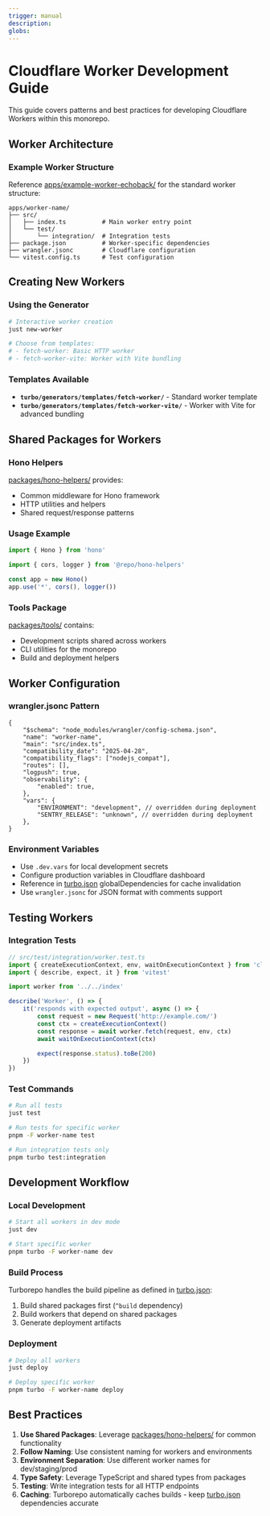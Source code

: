 ```yaml
---
trigger: manual
description:
globs:
---
```


# Cloudflare Worker Development Guide

This guide covers patterns and best practices for developing Cloudflare Workers within this monorepo.

## Worker Architecture

### Example Worker Structure

Reference [apps/example-worker-echoback/](mdc:apps/example-worker-echoback/) for the standard worker structure:

```
apps/worker-name/
├── src/
│   ├── index.ts          # Main worker entry point
│   └── test/
│       └── integration/  # Integration tests
├── package.json          # Worker-specific dependencies
├── wrangler.jsonc        # Cloudflare configuration
└── vitest.config.ts      # Test configuration
```

## Creating New Workers

### Using the Generator

```bash
# Interactive worker creation
just new-worker

# Choose from templates:
# - fetch-worker: Basic HTTP worker
# - fetch-worker-vite: Worker with Vite bundling
```

### Templates Available

- **`turbo/generators/templates/fetch-worker/`** - Standard worker template
- **`turbo/generators/templates/fetch-worker-vite/`** - Worker with Vite for advanced bundling

## Shared Packages for Workers

### Hono Helpers

[packages/hono-helpers/](mdc:packages/hono-helpers/) provides:

- Common middleware for Hono framework
- HTTP utilities and helpers
- Shared request/response patterns

### Usage Example

```typescript
import { Hono } from 'hono'

import { cors, logger } from '@repo/hono-helpers'

const app = new Hono()
app.use('*', cors(), logger())
```

### Tools Package

[packages/tools/](mdc:packages/tools/) contains:

- Development scripts shared across workers
- CLI utilities for the monorepo
- Build and deployment helpers

## Worker Configuration

### wrangler.jsonc Pattern

```jsonc
{
	"$schema": "node_modules/wrangler/config-schema.json",
	"name": "worker-name",
	"main": "src/index.ts",
	"compatibility_date": "2025-04-28",
	"compatibility_flags": ["nodejs_compat"],
	"routes": [],
	"logpush": true,
	"observability": {
		"enabled": true,
	},
	"vars": {
		"ENVIRONMENT": "development", // overridden during deployment
		"SENTRY_RELEASE": "unknown", // overridden during deployment
	},
}
```

### Environment Variables

- Use `.dev.vars` for local development secrets
- Configure production variables in Cloudflare dashboard
- Reference in [turbo.json](mdc:turbo.json) globalDependencies for cache invalidation
- Use `wrangler.jsonc` for JSON format with comments support

## Testing Workers

### Integration Tests

```typescript
// src/test/integration/worker.test.ts
import { createExecutionContext, env, waitOnExecutionContext } from 'cloudflare:test'
import { describe, expect, it } from 'vitest'

import worker from '../../index'

describe('Worker', () => {
	it('responds with expected output', async () => {
		const request = new Request('http://example.com/')
		const ctx = createExecutionContext()
		const response = await worker.fetch(request, env, ctx)
		await waitOnExecutionContext(ctx)

		expect(response.status).toBe(200)
	})
})
```

### Test Commands

```bash
# Run all tests
just test

# Run tests for specific worker
pnpm -F worker-name test

# Run integration tests only
pnpm turbo test:integration
```

## Development Workflow

### Local Development

```bash
# Start all workers in dev mode
just dev

# Start specific worker
pnpm turbo -F worker-name dev
```

### Build Process

Turborepo handles the build pipeline as defined in [turbo.json](mdc:turbo.json):

1. Build shared packages first (`^build` dependency)
2. Build workers that depend on shared packages
3. Generate deployment artifacts

### Deployment

```bash
# Deploy all workers
just deploy

# Deploy specific worker
pnpm turbo -F worker-name deploy
```

## Best Practices

1. **Use Shared Packages**: Leverage [packages/hono-helpers/](mdc:packages/hono-helpers/) for common functionality
2. **Follow Naming**: Use consistent naming for workers and environments
3. **Environment Separation**: Use different worker names for dev/staging/prod
4. **Type Safety**: Leverage TypeScript and shared types from packages
5. **Testing**: Write integration tests for all HTTP endpoints
6. **Caching**: Turborepo automatically caches builds - keep [turbo.json](mdc:turbo.json) dependencies accurate
